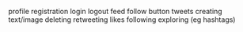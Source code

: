 profile
    registration
    login
    logout
    feed 
    follow button
tweets
    creating text/image
    deleting
    retweeting
    likes 
following
exploring (eg hashtags)


